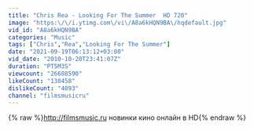```yaml
---
title: "Chris Rea - Looking For The Summer  HD 720"
image: "https:\/\/i.ytimg.com\/vi\/A8a6kHQN9BA\/hqdefault.jpg"
vid_id: "A8a6kHQN9BA"
categories: "Music"
tags: ["Chris","Rea","Looking For The Summer"]
date: "2021-09-19T06:13:12+03:00"
vid_date: "2010-10-20T23:41:07Z"
duration: "PT5M3S"
viewcount: "26688590"
likeCount: "130458"
dislikeCount: "4093"
channel: "filmsmusicru"
---
```

{% raw %}<a rel="nofollow" target="blank" href="http://filmsmusic.ru">http://filmsmusic.ru</a> новинки кино онлайн в HD{% endraw %}
